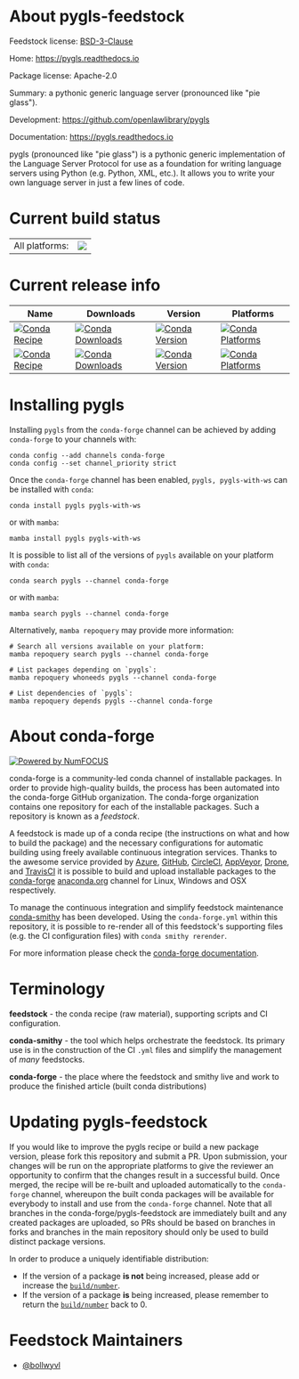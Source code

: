 About pygls-feedstock
=====================

Feedstock license: [BSD-3-Clause](https://github.com/conda-forge/pygls-feedstock/blob/main/LICENSE.txt)

Home: https://pygls.readthedocs.io

Package license: Apache-2.0

Summary: a pythonic generic language server (pronounced like "pie glass").

Development: https://github.com/openlawlibrary/pygls

Documentation: https://pygls.readthedocs.io

pygls (pronounced like "pie glass") is a pythonic generic implementation of
the Language Server Protocol for use as a foundation for writing language
servers using Python (e.g. Python, XML, etc.). It allows you to write your
own language server in just a few lines of code.


Current build status
====================


<table><tr><td>All platforms:</td>
    <td>
      <a href="https://dev.azure.com/conda-forge/feedstock-builds/_build/latest?definitionId=8898&branchName=main">
        <img src="https://dev.azure.com/conda-forge/feedstock-builds/_apis/build/status/pygls-feedstock?branchName=main">
      </a>
    </td>
  </tr>
</table>

Current release info
====================

| Name | Downloads | Version | Platforms |
| --- | --- | --- | --- |
| [![Conda Recipe](https://img.shields.io/badge/recipe-pygls-green.svg)](https://anaconda.org/conda-forge/pygls) | [![Conda Downloads](https://img.shields.io/conda/dn/conda-forge/pygls.svg)](https://anaconda.org/conda-forge/pygls) | [![Conda Version](https://img.shields.io/conda/vn/conda-forge/pygls.svg)](https://anaconda.org/conda-forge/pygls) | [![Conda Platforms](https://img.shields.io/conda/pn/conda-forge/pygls.svg)](https://anaconda.org/conda-forge/pygls) |
| [![Conda Recipe](https://img.shields.io/badge/recipe-pygls--with--ws-green.svg)](https://anaconda.org/conda-forge/pygls-with-ws) | [![Conda Downloads](https://img.shields.io/conda/dn/conda-forge/pygls-with-ws.svg)](https://anaconda.org/conda-forge/pygls-with-ws) | [![Conda Version](https://img.shields.io/conda/vn/conda-forge/pygls-with-ws.svg)](https://anaconda.org/conda-forge/pygls-with-ws) | [![Conda Platforms](https://img.shields.io/conda/pn/conda-forge/pygls-with-ws.svg)](https://anaconda.org/conda-forge/pygls-with-ws) |

Installing pygls
================

Installing `pygls` from the `conda-forge` channel can be achieved by adding `conda-forge` to your channels with:

```
conda config --add channels conda-forge
conda config --set channel_priority strict
```

Once the `conda-forge` channel has been enabled, `pygls, pygls-with-ws` can be installed with `conda`:

```
conda install pygls pygls-with-ws
```

or with `mamba`:

```
mamba install pygls pygls-with-ws
```

It is possible to list all of the versions of `pygls` available on your platform with `conda`:

```
conda search pygls --channel conda-forge
```

or with `mamba`:

```
mamba search pygls --channel conda-forge
```

Alternatively, `mamba repoquery` may provide more information:

```
# Search all versions available on your platform:
mamba repoquery search pygls --channel conda-forge

# List packages depending on `pygls`:
mamba repoquery whoneeds pygls --channel conda-forge

# List dependencies of `pygls`:
mamba repoquery depends pygls --channel conda-forge
```


About conda-forge
=================

[![Powered by
NumFOCUS](https://img.shields.io/badge/powered%20by-NumFOCUS-orange.svg?style=flat&colorA=E1523D&colorB=007D8A)](https://numfocus.org)

conda-forge is a community-led conda channel of installable packages.
In order to provide high-quality builds, the process has been automated into the
conda-forge GitHub organization. The conda-forge organization contains one repository
for each of the installable packages. Such a repository is known as a *feedstock*.

A feedstock is made up of a conda recipe (the instructions on what and how to build
the package) and the necessary configurations for automatic building using freely
available continuous integration services. Thanks to the awesome service provided by
[Azure](https://azure.microsoft.com/en-us/services/devops/), [GitHub](https://github.com/),
[CircleCI](https://circleci.com/), [AppVeyor](https://www.appveyor.com/),
[Drone](https://cloud.drone.io/welcome), and [TravisCI](https://travis-ci.com/)
it is possible to build and upload installable packages to the
[conda-forge](https://anaconda.org/conda-forge) [anaconda.org](https://anaconda.org/)
channel for Linux, Windows and OSX respectively.

To manage the continuous integration and simplify feedstock maintenance
[conda-smithy](https://github.com/conda-forge/conda-smithy) has been developed.
Using the ``conda-forge.yml`` within this repository, it is possible to re-render all of
this feedstock's supporting files (e.g. the CI configuration files) with ``conda smithy rerender``.

For more information please check the [conda-forge documentation](https://conda-forge.org/docs/).

Terminology
===========

**feedstock** - the conda recipe (raw material), supporting scripts and CI configuration.

**conda-smithy** - the tool which helps orchestrate the feedstock.
                   Its primary use is in the construction of the CI ``.yml`` files
                   and simplify the management of *many* feedstocks.

**conda-forge** - the place where the feedstock and smithy live and work to
                  produce the finished article (built conda distributions)


Updating pygls-feedstock
========================

If you would like to improve the pygls recipe or build a new
package version, please fork this repository and submit a PR. Upon submission,
your changes will be run on the appropriate platforms to give the reviewer an
opportunity to confirm that the changes result in a successful build. Once
merged, the recipe will be re-built and uploaded automatically to the
`conda-forge` channel, whereupon the built conda packages will be available for
everybody to install and use from the `conda-forge` channel.
Note that all branches in the conda-forge/pygls-feedstock are
immediately built and any created packages are uploaded, so PRs should be based
on branches in forks and branches in the main repository should only be used to
build distinct package versions.

In order to produce a uniquely identifiable distribution:
 * If the version of a package **is not** being increased, please add or increase
   the [``build/number``](https://docs.conda.io/projects/conda-build/en/latest/resources/define-metadata.html#build-number-and-string).
 * If the version of a package **is** being increased, please remember to return
   the [``build/number``](https://docs.conda.io/projects/conda-build/en/latest/resources/define-metadata.html#build-number-and-string)
   back to 0.

Feedstock Maintainers
=====================

* [@bollwyvl](https://github.com/bollwyvl/)

